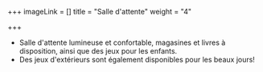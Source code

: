 +++
imageLink = []
title = "Salle d'attente"
weight = "4"

+++
* Salle d'attente lumineuse et confortable, magasines et livres à disposition, ainsi que des jeux pour les enfants.
* Des jeux d'extérieurs sont également disponibles pour les beaux jours!